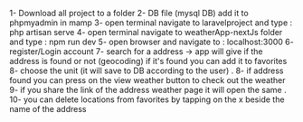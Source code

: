 1- Download all project to a folder
2- DB file (mysql DB) add it to phpmyadmin in mamp
3- open terminal navigate to laravelproject and type : php artisan serve
4- open terminal navigate to weatherApp-nextJs folder and type : npm run dev
5- open browser and navigate to : localhost:3000
6- register/Login account
7- search for a address -> app will give if the address is found or not (geocoding) if it's found you can add it to favorites 
8- choose the unit (it will save to DB according to the user) .
8- if address found you can press on the view weather button to check out the weather
9- if you share the link of the address weather page it will open the same .
10- you can delete locations from favorites by tapping on the x beside the name of the address

